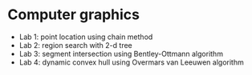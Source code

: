 # Computer graphics
- Lab 1: point location using chain method
- Lab 2: region search with 2-d tree
- Lab 3: segment intersection using Bentley-Ottmann algorithm
- Lab 4: dynamic convex hull using Overmars van Leeuwen algorithm
